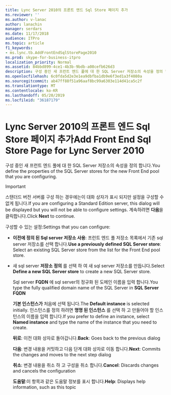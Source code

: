 ```yaml
---
title: Lync Server 2010의 프론트 엔드 Sql Store 페이지 추가
ms.reviewer: ''
ms.author: v-lanac
author: lanachin
manager: serdars
ms.date: 11/17/2018
audience: ITPro
ms.topic: article
f1_keywords:
- ms.lync.tb.AddFrontEndSqlStorePage2010
ms.prod: skype-for-business-itpro
localization_priority: Normal
ms.assetid: 84bbd899-4ce1-4b3b-9bdb-a08cefb626d3
description: 구성 중인 새 프런트 엔드 풀에 대 한 SQL Server 저장소의 속성을 정의 합니다.
ms.openlocfilehash: 6c0fda5d2e3e1ea9dbfba1db9e6f3ed1a3f4080a
ms.sourcegitcommit: ab47ff88f51a96aaf8bc99a6303e114d41ca5c2f
ms.translationtype: MT
ms.contentlocale: ko-KR
ms.lasthandoff: 05/20/2019
ms.locfileid: "36187179"
---
```

# <a name="add-front-end-sql-store-page-for-lync-server-2010"></a><span data-ttu-id="9e89f-103">Lync Server 2010의 프론트 엔드 Sql Store 페이지 추가</span><span class="sxs-lookup"><span data-stu-id="9e89f-103">Add Front End Sql Store Page for Lync Server 2010</span></span>
 
<span data-ttu-id="9e89f-104">구성 중인 새 프런트 엔드 풀에 대 한 SQL Server 저장소의 속성을 정의 합니다.</span><span class="sxs-lookup"><span data-stu-id="9e89f-104">You define the properties of the SQL Server stores for the new Front End pool that you are configuring.</span></span>
  
> [!IMPORTANT]
> <span data-ttu-id="9e89f-105">스탠더드 버전 서버를 구성 하는 경우에는이 대화 상자가 표시 되지만 설정을 구성할 수 없게 됩니다.</span><span class="sxs-lookup"><span data-stu-id="9e89f-105">If you are configuring a Standard Edition server, this dialog will be displayed but you will not be able to configure settings.</span></span> <span data-ttu-id="9e89f-106">계속하려면 **다음**을 클릭합니다.</span><span class="sxs-lookup"><span data-stu-id="9e89f-106">Click **Next** to continue.</span></span>
  
<span data-ttu-id="9e89f-107">구성할 수 있는 설정:</span><span class="sxs-lookup"><span data-stu-id="9e89f-107">Settings that you can configure:</span></span>
  
- <span data-ttu-id="9e89f-108">**이전에 정의 된 Sql server 저장소 사용**: 프런트 엔드 풀 저장소 목록에서 기존 sql server 저장소를 선택 합니다.</span><span class="sxs-lookup"><span data-stu-id="9e89f-108">**Use a previously defined SQL Server store**: Select an existing SQL Server store from the list for the Front End pool store.</span></span>
    
- <span data-ttu-id="9e89f-109">새 sql server **저장소 정의** 를 선택 하 여 새 sql server 저장소를 만듭니다.</span><span class="sxs-lookup"><span data-stu-id="9e89f-109">Select **Define a new SQL Server store** to create a new SQL Server store.</span></span>
    
    <span data-ttu-id="9e89f-110">Sql server **FQDN** 에 sql server의 정규화 된 도메인 이름을 입력 합니다.</span><span class="sxs-lookup"><span data-stu-id="9e89f-110">You type the fully qualified domain name of the SQL Server in **SQL Server FQDN**</span></span>
    
    <span data-ttu-id="9e89f-111">**기본 인스턴스가** 처음에 선택 됩니다.</span><span class="sxs-lookup"><span data-stu-id="9e89f-111">The **Default instance** is selected initially.</span></span> <span data-ttu-id="9e89f-112">인스턴스를 정의 하려면 **명명 된 인스턴스** 를 선택 하 고 만들어야 할 인스턴스의 이름을 입력 합니다.</span><span class="sxs-lookup"><span data-stu-id="9e89f-112">If you prefer to define an instance, select **Named instance** and type the name of the instance that you need to create.</span></span>
    
  <span data-ttu-id="9e89f-113">**뒤로**: 이전 대화 상자로 돌아갑니다.</span><span class="sxs-lookup"><span data-stu-id="9e89f-113">**Back**: Goes back to the previous dialog</span></span>
  
  <span data-ttu-id="9e89f-114">**다음**: 변경 내용을 커밋하고 다음 단계 대화 상자로 이동 합니다.</span><span class="sxs-lookup"><span data-stu-id="9e89f-114">**Next**: Commits the changes and moves to the next step dialog</span></span>
  
  <span data-ttu-id="9e89f-115">**취소**: 변경 내용을 취소 하 고 구성을 취소 합니다.</span><span class="sxs-lookup"><span data-stu-id="9e89f-115">**Cancel**: Discards changes and cancels the configuration</span></span>
  
  <span data-ttu-id="9e89f-116">**도움말**:이 항목과 같은 도움말 정보를 표시 합니다.</span><span class="sxs-lookup"><span data-stu-id="9e89f-116">**Help**: Displays help information, such as this topic</span></span>
  

